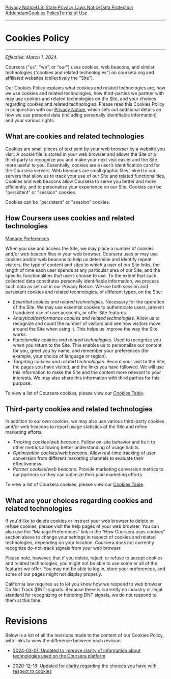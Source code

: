 [Privacy Notice](https://www.coursera.org/about/privacy)[U.S. State Privacy Laws Notice](https://www.coursera.org/about/privacy/ccpa)[Data Protection Addendum](https://www.coursera.org/about/privacy/data-protection-addendum)[Cookies Policy](https://www.coursera.org/about/cookies)[Terms of Use](https://www.coursera.org/about/terms)

* * *

Cookies Policy
==============

* * *

_Effective: March 1, 2024._

Coursera ("us", "we", or "our") uses cookies, web beacons, and similar technologies (“cookies and related technologies”) on coursera.org and affiliated websites (collectively the "Site").

Our Cookies Policy explains what cookies and related technologies are, how we use cookies and related technologies, how third-parties we partner with may use cookies and related technologies on the Site, and your choices regarding cookies and related technologies. Please read this Cookies Policy in conjunction with our [Privacy Notice](https://www.coursera.org/about/privacy), which sets out additional details on how we use personal data (including personally identifiable information) and your various rights.

What are cookies and related technologies
-----------------------------------------

Cookies are small pieces of text sent by your web browser by a website you visit. A cookie file is stored in your web browser and allows the Site or a third-party to recognize you and make your next visit easier and the Site more useful to you. Essentially, cookies are a user’s identification card for the Coursera servers. Web beacons are small graphic files linked to our servers that allow us to track your use of our Site and related functionalities. Cookies and web beacons allow Coursera to serve you better and more efficiently, and to personalize your experience on our Site. Cookies can be "persistent" or "session" cookies.

Cookies can be "persistent" or "session" cookies.

How Coursera uses cookies and related technologies
--------------------------------------------------

[Manage Preferences](https://www.coursera.org/about/cookies-manage)

When you use and access the Site, we may place a number of cookies and/or web beacon files in your web browser. Coursera uses or may use cookies and/or web beacons to help us determine and identify repeat visitors, the type of content and sites to which a user of our Site links, the length of time each user spends at any particular area of our Site, and the specific functionalities that users choose to use. To the extent that such collected data constitutes personally identifiable information, we process such data as set out in our Privacy Notice. We use both session and persistent cookies and related technologies, of different types, on the Site:

* _Essential cookies and related technologies._ Necessary for the operation of the Site. We may use essential cookies to authenticate users, prevent fraudulent use of user accounts, or offer Site features.
* _Analytical/performance cookies and related technologies._ Allow us to recognize and count the number of visitors and see how visitors move around the Site when using it. This helps us improve the way the Site works.
* _Functionality cookies and related technologies._ Used to recognize you when you return to the Site. This enables us to personalize our content for you, greet you by name, and remember your preferences (for example, your choice of language or region).
* _Targeting cookies and related technologies._ Record your visit to the Site, the pages you have visited, and the links you have followed. We will use this information to make the Site and the content more relevant to your interests. We may also share this information with third parties for this purpose.

To view a list of Coursera cookies, please view our [Cookies Table](https://www.coursera.org/about/cookies-table).

Third-party cookies and related technologies
--------------------------------------------

In addition to our own cookies, we may also use various third-party cookies and/or web beacons to report usage statistics of the Site and refine marketing efforts.

* _Tracking cookies/web beacons._ Follow on-site behavior and tie it to other metrics allowing better understanding of usage habits.
* _Optimization cookies/web beacons._ Allow real-time tracking of user conversion from different marketing channels to evaluate their effectiveness.
* _Partner cookies/web beacons._ Provide marketing conversion metrics to our partners so they can optimize their paid marketing efforts.

To view a list of Coursera cookies, please view our [Cookies Table](https://www.coursera.org/about/cookies-table).

What are your choices regarding cookies and related technologies
----------------------------------------------------------------

If you'd like to delete cookies or instruct your web browser to delete or refuse cookies, please visit the help pages of your web browser. You can also use the “Manage Preferences” link in the “How Coursera uses cookies” section above to change your settings in respect of cookies and related technologies, depending on your location. Coursera does not currently recognize do-not-track signals from your web browser.

Please note, however, that if you delete, reject, or refuse to accept cookies and related technologies, you might not be able to use some or all of the features we offer. You may not be able to log in, store your preferences, and some of our pages might not display properly.

California law requires us to let you know how we respond to web browser Do Not Track (DNT) signals. Because there is currently no industry or legal standard for recognizing or honoring DNT signals, we do not respond to them at this time.

Revisions
=========

Below is a list of all the revisions made to the content of our Cookies Policy, with links to view the difference between each revision.

* [2024-03-01: Updated to improve clarity of information about technologies used on the Coursera platform](https://www.diffchecker.com/oHqKsWGn/)
    
* [2020-12-18: Updated for clarity regarding the choices you have with respect to cookies](https://www.diffchecker.com/FgimmyFa)